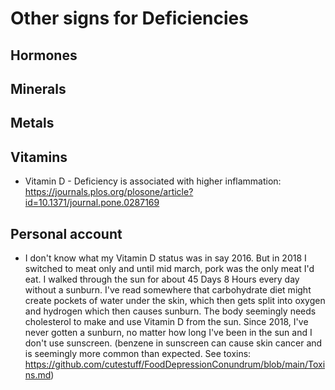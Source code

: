 # Other signs for Deficiencies

## Hormones

## Minerals

## Metals

## Vitamins
* Vitamin D - Deficiency is associated with higher inflammation: https://journals.plos.org/plosone/article?id=10.1371/journal.pone.0287169




## Personal account
* I don't know what my Vitamin D status was in say 2016. But in 2018 I switched to meat only and until mid march, pork was the only meat I'd eat. I walked through the sun for about 45 Days 8 Hours every day without a sunburn. I've read somewhere that carbohydrate diet might create pockets of water under the skin, which then gets split into oxygen and hydrogen which then causes sunburn. The body seemingly needs cholesterol to make and use Vitamin D from the sun. Since 2018, I've never gotten a sunburn, no matter how long I've been in the sun and I don't use sunscreen. (benzene in sunscreen can cause skin cancer and is seemingly more common than expected. See toxins: https://github.com/cutestuff/FoodDepressionConundrum/blob/main/Toxins.md)

